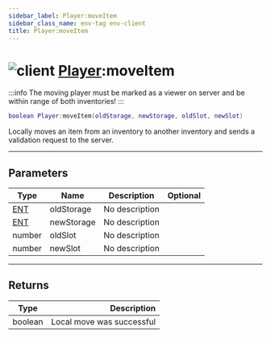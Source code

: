 ```yaml
---
sidebar_label: Player:moveItem
sidebar_class_name: env-tag env-client
title: Player:moveItem
---
```


# <img src='/img/wiki/client.png' alt='client' classname='env-tag' /> [Player](../player/README.md):moveItem

:::info
The moving player must be marked as a viewer on server and be within range of both inventories!
:::


```lua
boolean Player:moveItem(oldStorage, newStorage, oldSlot, newSlot)
```

Locally moves an item from an inventory to another inventory and sends a validation request to the server.<br/>

-----------------
## Parameters

| Type   | Name | Description | Optional |
| ------ | ---- | ----------- | -------: |
| [ENT](../ent/README.md) | oldStorage | No description |   |
| [ENT](../ent/README.md) | newStorage | No description |   |
| number | oldSlot | No description |   |
| number | newSlot | No description |   |

-----------------
## Returns

| Type   | Description |
| ------ | ----------: |
| boolean | Local move was successful |
